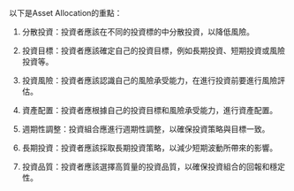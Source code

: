 

以下是Asset Allocation的重點：

1. 分散投資：投資者應該在不同的投資標的中分散投資，以降低風險。

2. 投資目標：投資者應該確定自己的投資目標，例如長期投資、短期投資或風險投資等。

3. 投資風險：投資者應該認識自己的風險承受能力，在進行投資前要進行風險評估。

4. 資產配置：投資者應根據自己的投資目標和風險承受能力，進行資產配置。

5. 週期性調整：投資組合應進行週期性調整，以確保投資策略與目標一致。

6. 長期投資：投資者應該採取長期投資策略，以減少短期波動所帶來的影響。

7. 投資品質：投資者應該選擇高質量的投資品質，以確保投資組合的回報和穩定性。